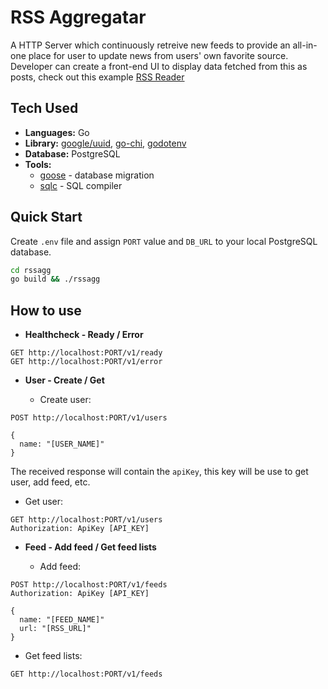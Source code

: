 # RSS Aggregatar

A HTTP Server which continuously retreive new feeds to provide an all-in-one place for user to update news from users' own favorite source.
Developer can create a front-end UI to display data fetched from this as posts, check out this example [RSS Reader](https://github.com/tientrinh21/rssreader)

## Tech Used

-   **Languages:** Go
-   **Library:** [google/uuid](https://github.com/google/uuid), [go-chi](https://go-chi.io/), [godotenv](https://github.com/joho/godotenv)
-   **Database:** PostgreSQL
-   **Tools:**
    -   [goose](https://github.com/pressly/goose) - database migration
    -   [sqlc](https://sqlc.dev/) - SQL compiler

## Quick Start

Create `.env` file and assign `PORT` value and `DB_URL` to your local PostgreSQL database.

```sh
cd rssagg
go build && ./rssagg
```

## How to use

- **Healthcheck - Ready / Error**

```http
GET http://localhost:PORT/v1/ready
GET http://localhost:PORT/v1/error
```

- **User - Create / Get**

  - Create user:
```http
POST http://localhost:PORT/v1/users

{
  name: "[USER_NAME]"
}
```
The received response will contain the `apiKey`, this key will be use to get user, add feed, etc.

  - Get user:
```http
GET http://localhost:PORT/v1/users
Authorization: ApiKey [API_KEY]
```
- **Feed - Add feed / Get feed lists**

  - Add feed:
```http
POST http://localhost:PORT/v1/feeds
Authorization: ApiKey [API_KEY]

{
  name: "[FEED_NAME]"
  url: "[RSS_URL]"
}
```

  - Get feed lists:
```http
GET http://localhost:PORT/v1/feeds
```


